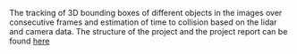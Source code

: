 The tracking of 3D bounding boxes of different objects in the images over consecutive frames and estimation of time to collision based on the lidar and camera data.
The structure of the project and the project report can be found [here](Final_report.pdf)
